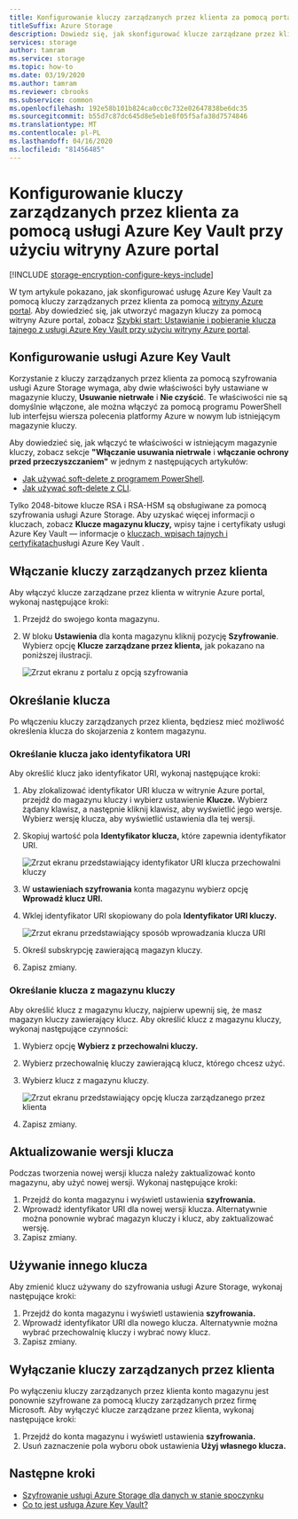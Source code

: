 ```yaml
---
title: Konfigurowanie kluczy zarządzanych przez klienta za pomocą portalu Azure
titleSuffix: Azure Storage
description: Dowiedz się, jak skonfigurować klucze zarządzane przez klienta za pomocą usługi Azure Key Vault dla usługi Azure Storage.
services: storage
author: tamram
ms.service: storage
ms.topic: how-to
ms.date: 03/19/2020
ms.author: tamram
ms.reviewer: cbrooks
ms.subservice: common
ms.openlocfilehash: 192e58b101b824ca0cc0c732e02647838be6dc35
ms.sourcegitcommit: b55d7c87dc645d8e5eb1e8f05f5afa38d7574846
ms.translationtype: MT
ms.contentlocale: pl-PL
ms.lasthandoff: 04/16/2020
ms.locfileid: "81456485"
---
```

# <a name="configure-customer-managed-keys-with-azure-key-vault-by-using-the-azure-portal"></a>Konfigurowanie kluczy zarządzanych przez klienta za pomocą usługi Azure Key Vault przy użyciu witryny Azure portal

[!INCLUDE [storage-encryption-configure-keys-include](../../../includes/storage-encryption-configure-keys-include.md)]

W tym artykule pokazano, jak skonfigurować usługę Azure Key Vault za pomocą kluczy zarządzanych przez klienta za pomocą [witryny Azure portal](https://portal.azure.com/). Aby dowiedzieć się, jak utworzyć magazyn kluczy za pomocą witryny Azure portal, zobacz [Szybki start: Ustawianie i pobieranie klucza tajnego z usługi Azure Key Vault przy użyciu witryny Azure portal](../../key-vault/secrets/quick-create-portal.md).

## <a name="configure-azure-key-vault"></a>Konfigurowanie usługi Azure Key Vault

Korzystanie z kluczy zarządzanych przez klienta za pomocą szyfrowania usługi Azure Storage wymaga, aby dwie właściwości były ustawiane w magazynie kluczy, **Usuwanie nietrwałe** i **Nie czyścić**. Te właściwości nie są domyślnie włączone, ale można włączyć za pomocą programu PowerShell lub interfejsu wiersza polecenia platformy Azure w nowym lub istniejącym magazynie kluczy.

Aby dowiedzieć się, jak włączyć te właściwości w istniejącym magazynie kluczy, zobacz sekcje **"Włączanie usuwania nietrwale** i **włączanie ochrony przed przeczyszczaniem"** w jednym z następujących artykułów:

- [Jak używać soft-delete z programem PowerShell](../../key-vault/general/soft-delete-powershell.md).
- [Jak używać soft-delete z CLI](../../key-vault/general/soft-delete-cli.md).

Tylko 2048-bitowe klucze RSA i RSA-HSM są obsługiwane za pomocą szyfrowania usługi Azure Storage. Aby uzyskać więcej informacji o kluczach, zobacz **Klucze magazynu kluczy,** wpisy tajne i certyfikaty usługi Azure Key Vault — informacje o [kluczach, wpisach tajnych i certyfikatach](../../key-vault/about-keys-secrets-and-certificates.md#key-vault-keys)usługi Azure Key Vault .

## <a name="enable-customer-managed-keys"></a>Włączanie kluczy zarządzanych przez klienta

Aby włączyć klucze zarządzane przez klienta w witrynie Azure portal, wykonaj następujące kroki:

1. Przejdź do swojego konta magazynu.
1. W bloku **Ustawienia** dla konta magazynu kliknij pozycję **Szyfrowanie**. Wybierz opcję **Klucze zarządzane przez klienta,** jak pokazano na poniższej ilustracji.

    ![Zrzut ekranu z portalu z opcją szyfrowania](./media/storage-encryption-keys-portal/portal-configure-encryption-keys.png)

## <a name="specify-a-key"></a>Określanie klucza

Po włączeniu kluczy zarządzanych przez klienta, będziesz mieć możliwość określenia klucza do skojarzenia z kontem magazynu.

### <a name="specify-a-key-as-a-uri"></a>Określanie klucza jako identyfikatora URI

Aby określić klucz jako identyfikator URI, wykonaj następujące kroki:

1. Aby zlokalizować identyfikator URI klucza w witrynie Azure portal, przejdź do magazynu kluczy i wybierz ustawienie **Klucze.** Wybierz żądany klawisz, a następnie kliknij klawisz, aby wyświetlić jego wersje. Wybierz wersję klucza, aby wyświetlić ustawienia dla tej wersji.
1. Skopiuj wartość pola **Identyfikator klucza,** które zapewnia identyfikator URI.

    ![Zrzut ekranu przedstawiający identyfikator URI klucza przechowalni kluczy](media/storage-encryption-keys-portal/portal-copy-key-identifier.png)

1. W **ustawieniach szyfrowania** konta magazynu wybierz opcję **Wprowadź klucz URI.**
1. Wklej identyfikator URI skopiowany do pola **Identyfikator URI kluczy.**

   ![Zrzut ekranu przedstawiający sposób wprowadzania klucza URI](./media/storage-encryption-keys-portal/portal-specify-key-uri.png)

1. Określ subskrypcję zawierającą magazyn kluczy.
1. Zapisz zmiany.

### <a name="specify-a-key-from-a-key-vault"></a>Określanie klucza z magazynu kluczy

Aby określić klucz z magazynu kluczy, najpierw upewnij się, że masz magazyn kluczy zawierający klucz. Aby określić klucz z magazynu kluczy, wykonaj następujące czynności:

1. Wybierz opcję **Wybierz z przechowalni kluczy.**
1. Wybierz przechowalnię kluczy zawierającą klucz, którego chcesz użyć.
1. Wybierz klucz z magazynu kluczy.

   ![Zrzut ekranu przedstawiający opcję klucza zarządzanego przez klienta](./media/storage-encryption-keys-portal/portal-select-key-from-key-vault.png)

1. Zapisz zmiany.

## <a name="update-the-key-version"></a>Aktualizowanie wersji klucza

Podczas tworzenia nowej wersji klucza należy zaktualizować konto magazynu, aby użyć nowej wersji. Wykonaj następujące kroki:

1. Przejdź do konta magazynu i wyświetl ustawienia **szyfrowania.**
1. Wprowadź identyfikator URI dla nowej wersji klucza. Alternatywnie można ponownie wybrać magazyn kluczy i klucz, aby zaktualizować wersję.
1. Zapisz zmiany.

## <a name="use-a-different-key"></a>Używanie innego klucza

Aby zmienić klucz używany do szyfrowania usługi Azure Storage, wykonaj następujące kroki:

1. Przejdź do konta magazynu i wyświetl ustawienia **szyfrowania.**
1. Wprowadź identyfikator URI dla nowego klucza. Alternatywnie można wybrać przechowalnię kluczy i wybrać nowy klucz.
1. Zapisz zmiany.

## <a name="disable-customer-managed-keys"></a>Wyłączanie kluczy zarządzanych przez klienta

Po wyłączeniu kluczy zarządzanych przez klienta konto magazynu jest ponownie szyfrowane za pomocą kluczy zarządzanych przez firmę Microsoft. Aby wyłączyć klucze zarządzane przez klienta, wykonaj następujące kroki:

1. Przejdź do konta magazynu i wyświetl ustawienia **szyfrowania.**
1. Usuń zaznaczenie pola wyboru obok ustawienia **Użyj własnego klucza.**

## <a name="next-steps"></a>Następne kroki

- [Szyfrowanie usługi Azure Storage dla danych w stanie spoczynku](storage-service-encryption.md)
- [Co to jest usługa Azure Key Vault?](https://docs.microsoft.com/azure/key-vault/key-vault-overview)
